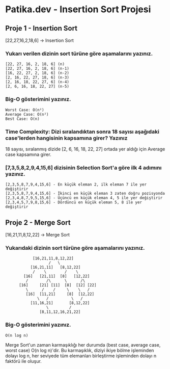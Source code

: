 # Patika.dev - Insertion Sort Projesi
## Proje 1 - Insertion Sort
[22,27,16,2,18,6] -> Insertion Sort

### Yukarı verilen dizinin sort türüne göre aşamalarını yazınız.

```
[22, 27, 16, 2, 18, 6] (n)
[22, 27, 16, 2, 18, 6] (n-1)
[16, 22, 27, 2, 18, 6] (n-2)
[2, 16, 22, 27, 18, 6] (n-3)
[2, 16, 18, 22, 27, 6] (n-4)
[2, 6, 16, 18, 22, 27] (n-5)
```

### Big-O gösterimini yazınız.

```
Worst Case: O(n²)
Average Case: O(n²)
Best Case: O(n)
```

### Time Complexity: Dizi sıralandıktan sonra 18 sayısı aşağıdaki case'lerden hangisinin kapsamına girer? Yazınız

18 sayısı, sıralanmış dizide [2, 6, 16, 18, 22, 27] ortada yer aldığı için Average case kapsamına girer.

### [7,3,5,8,2,9,4,15,6] dizisinin Selection Sort'a göre ilk 4 adımını yazınız.

```
[2,3,5,8,7,9,4,15,6] - En küçük eleman 2, ilk eleman 7 ile yer değiştirir
[2,3,5,8,7,9,4,15,6] - İkinci en küçük eleman 3 zaten doğru pozisyonda
[2,3,4,8,7,9,5,15,6] - Üçüncü en küçük eleman 4, 5 ile yer değiştirir
[2,3,4,5,7,9,8,15,6] - Dördüncü en küçük eleman 5, 8 ile yer değiştirir
```

## Proje 2 - Merge Sort

[16,21,11,8,12,22] -> Merge Sort

### Yukarıdaki dizinin sort türüne göre aşamalarını yazınız.

```
            [16,21,11,8,12,22]
                   /   \
           [16,21,11]   [8,12,22]
            /    \        /    \
        [16]   [21,11]  [8]   [12,22]
         /        /\      \      /\
      [16]     [21] [11]  [8]  [12] [22]
         \      /    /     \    \   /
         [16]  [11,21]     [8]  [12,22]
              \   /          \   /
           [11,16,21]       [8,12,22]
                  \         /
               [8,11,12,16,21,22]
```
### Big-O gösterimini yazınız.

```
O(n log n)
```

Merge Sort'un zaman karmaşıklığı her durumda (best case, average case, worst case) O(n log n)'dir. Bu karmaşıklık, diziyi ikiye bölme işleminden dolayı log n, her seviyede tüm elemanları birleştirme işleminden dolayı n faktörü ile oluşur.
